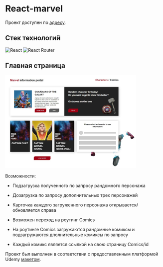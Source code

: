 # React-marvel

Проект доступен по [адресу](https://kovolga.github.io/react-marvel/).

## Стек технологий

![React](https://img.shields.io/badge/react-%2320232a.svg?style=for-the-badge&logo=react&logoColor=%2361DAFB)
![React Router](https://img.shields.io/badge/React_Router-CA4245?style=for-the-badge&logo=react-router&logoColor=white)

## Главная страница

<img src="./src/images/preview.jpg" width=420px>

Возможности:

- Подзагрузка полученного по запросу рандомного персонажа

- Дозагрузка по запросу дополнительных трех персонажей

- Карточка каждого загруженного персонажа открывается/обновляется справа

- Возможен переход на роутинг Comics

- На роутинге Comics загружаются рандомные комиксы и подзагружаются дполнительные комиксы по запросу

- Каждый комикс является ссылкой на свою страницу Comics/id

Проект был выполнен в соответствии с предоставленным платформой Udemy
[макетом](https://www.figma.com/file/xiC1B6ZlHvbiUK6FO3caxN/Marvel-DB?type=design&node-id=1883%3A212&t=tysI6uSz9TOHCOL2-1).
